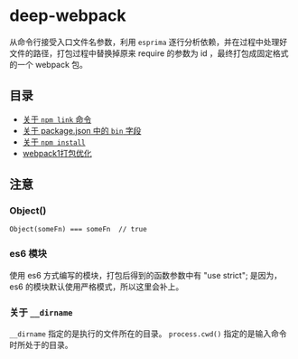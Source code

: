 # deep-webpack

从命令行接受入口文件名参数，利用 `esprima` 逐行分析依赖，并在过程中处理好文件的路径，打包过程中替换掉原来 require 的参数为 id ，最终打包成固定格式的一个 webpack 包。

## 目录
* [关于 `npm link` 命令](https://github.com/liujunyang/deep-webpack/issues/1)
* [关于 package.json 中的 `bin` 字段](https://github.com/liujunyang/deep-webpack/issues/2)
* [关于 `npm install`](https://github.com/liujunyang/deep-webpack/issues/3)
* [webpack1打包优化](https://www.zybuluo.com/liujunyang/note/602306)

## 注意

### Object()
`Object(someFn) === someFn  // true`

### es6 模块
使用 es6 方式编写的模块，打包后得到的函数参数中有 "use strict"; 是因为，es6 的模块默认使用严格模式，所以这里会补上。

### 关于 `__dirname`
`__dirname` 指定的是执行的文件所在的目录。
`process.cwd()` 指定的是输入命令时所处于的目录。

